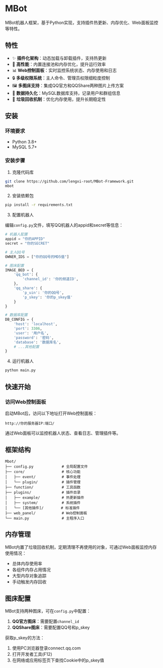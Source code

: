 # MBot

MBot机器人框架，基于Python实现，支持插件热更新、内存优化、Web面板监控等特性。

## 特性

- ✨ **插件化架构**：动态加载与卸载插件，支持热更新
- 🚀 **高性能**：内置连接池和内存优化，提升运行效率
- 📊 **Web控制面板**：实时监控系统状态、内存使用和日志
- 🔒 **多级权限系统**：主人命令、管理员权限细粒度控制
- 🖼 **多图床支持**：集成QQ官方和QQShare两种图片上传方案
- 💾 **数据持久化**：MySQL数据库支持，记录用户和群组信息
- 🔄 **垃圾回收机制**：优化内存使用，提升长期稳定性

## 安装

### 环境要求

- Python 3.8+
- MySQL 5.7+

### 安装步骤

1. 克隆代码库

```bash
git clone https://github.com/lengxi-root/MBot-Framework.git
mbot
```

2. 安装依赖包

```bash
pip install -r requirements.txt
```

3. 配置机器人

编辑`config.py`文件，填写QQ机器人的appid和secret等信息：

```python
# 机器人配置
appid = "你的APPID"
secret = "你的SECRET" 

# 主人QQ号
OWNER_IDS = ["你的QQ号的MD5值"]

# 图床配置
IMAGE_BED = {
    'qq_bot': {
        'channel_id': '你的频道ID',
    },
    'qq_share': {
        'p_uin': '你的QQ号',
        'p_skey': '你的p_skey值'
    }
}

# 数据库配置
DB_CONFIG = {
    'host': 'localhost',
    'port': 3306,
    'user': '用户名',
    'password': '密码',
    'database': '数据库名',
    # ...其他配置
}
```

4. 运行机器人

```bash
python main.py
```

## 快速开始

### 访问Web控制面板

启动MBot后，访问以下地址打开Web控制面板：

```
http://你的服务器IP:端口/
```

通过Web面板可以监控机器人状态、查看日志、管理插件等。

## 框架结构

```
Mbot/
├── config.py             # 全局配置文件
├── core/                 # 核心功能
│   ├── event/            # 事件处理
│   └── plugin/           # 插件管理
├── function/             # 工具函数
├── plugins/              # 插件目录
│   ├── example/          # 热更新插件
│   ├── system/           # 系统插件
│   └── [其他插件]/        # 标准插件
├── web_panel/            # Web控制面板
└── main.py               # 主程序入口
```

## 内存管理

MBot内置了垃圾回收机制，定期清理不再使用的对象，可通过Web面板监控内存使用情况：

- 总体内存使用率
- 各组件内存占用情况
- 大型内存对象追踪
- 手动触发内存回收

## 图床配置

MBot支持两种图床，可在`config.py`中配置：

1. **QQ官方图床**：需要配置`channel_id`
2. **QQShare图床**：需要配置QQ号和p_skey

获取p_skey的方法：
1. 使用PC浏览器登录connect.qq.com
2. 打开开发者工具(F12)
3. 在网络或应用标签页下查找Cookie中的p_skey值

